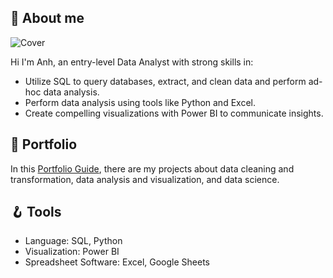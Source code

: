 ## 💬 About me
![Cover](https://github.com/huonganh245/portfolio/assets/26918637/66e56a19-0220-4c04-b6fb-7474716ad65e)

Hi I'm Anh, an entry-level Data Analyst with strong skills in:
* Utilize SQL to query databases, extract, and clean data and perform ad-hoc data analysis.
* Perform data analysis using tools like Python and Excel.
* Create compelling visualizations with Power BI to communicate insights.

## 💼  Portfolio
In this [Portfolio Guide](guide.md), there are my projects about data cleaning and transformation, data analysis and visualization, and data science.


## 🪝 Tools
* Language: SQL, Python
* Visualization: Power BI
* Spreadsheet Software: Excel, Google Sheets

